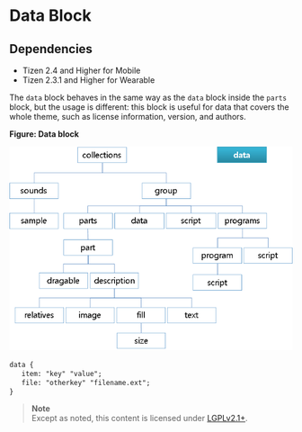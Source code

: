 # Data Block

## Dependencies

- Tizen 2.4 and Higher for Mobile
- Tizen 2.3.1 and Higher for Wearable

The `data` block behaves in the same way as the `data` block inside the `parts` block, but the usage is different: this block is useful for data that covers the whole theme, such as license information, version, and authors.

**Figure: Data block**

![Data block](./media/diagram_data.png)

```
data {
   item: "key" "value";
   file: "otherkey" "filename.ext";
}
```

> **Note**	
> Except as noted, this content is licensed under [LGPLv2.1+](http://opensource.org/licenses/LGPL-2.1).